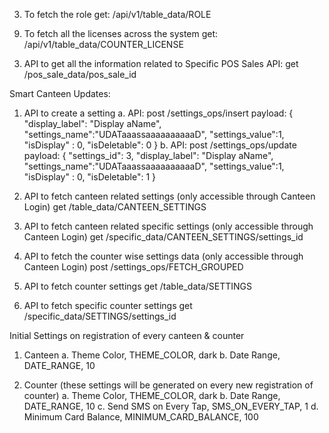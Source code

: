 <!-- Smart Canteen Updates:

 1. API to operate on Canteen Data
    Note: Register only one Canteen into the system
    a. To register new Canteen
        post: /api/v1/canteen_ops/insert
        payload: {
            "canteen_name":"canteen_name",
            "address":"address",
            "registered_on":"27-01-2023",
            "contact_person":"contacat_person",
            "contact_number":"contacta_sumber",
            "email": "emaisla",
            "gst_no":"gst_no" //non-mandatory
        }
    
    b. To update the canteen
        post: /api/v1/canteen_ops/update
        payload: {
            "canteen_id: 1
            "canteen_name":"canteen_name",
            "address":"address",
            "registered_on":"27-01-2023",
            "contact_person":"contacat_person",
            "contact_number":"contacta_sumber",
            "email": "emaisla",
            "gst_no":"gst_no" //non-mandatory
        } 

 2. To fetch registered canteen
    get: /api/v1/table_data/CANTEEN -->

3. To fetch the role
    get: /api/v1/table_data/ROLE

<!-- 4. API to operate on Counter Data //Done
    a. To register a new Counter
        post: /api/v1/counter_ops/insert
        payload: {
            "school_name": "new school name",
            "counter_name": "new counter name",
            "counter_address": "new counter address",
            "contact_person": "new_newperason",
            "contact_number": "new_newphasaaphph",
            "email": "new_newraamaaeailss@gmail.com",
            "role_id": 1
        }

    b. To update the counter data //Done
        post: /api/v1/counter_ops/update
        payload: {
            "school_name": "new school name",
            "counter_name": "new counter name",
            "counter_address": "new counter address",
            "contact_person": "new_newperason",
            "contact_number": "new_newphasaaphph",
            "email": "new_newraamaaeailss@gmail.com",
            "role_id": 1,
            "counter_id":1
        } 

5. To fetch the counters //Done
    get: /api/v1/table_data/COUNTER

6. To fetch specific counter //Done
    get: /api/v1/specific_data/COUNTER/counter_id

7. Assign license to a counter //Done
    post: /api/v1/license_ops/insert
    payload: {
        "counter_id":1,
        "license_start_date":"29-01-2023",
        "no_of_days":365
    }

8. To fetch the assigned license to a specific counter //Done
    get: /api/v1/specific_data/COUNTER_LICENSE/counter_id -->

9. To fetch all the licenses across the system
    get: /api/v1/table_data/COUNTER_LICENSE
    

<!-- To be implemented on GUI: 

 10. To login
    post: /api/v1/user_login
    payload: {
        "username":"counter1@canteen.com",
        "password":"counter1@canteen.com"
    } 

 11. To fetch Member type
    get: /api/v1/table_data/MEMBER_TYPE 

 12. Member Operations: To operate on Member Data
    a. To insert new Member:
        post: /api/v1/member_ops/insert
        payload: {
        "counter_id": 1,
        "member_data":[
            {
                "card_number":"74475537390123",
                "full_name" :"full_name",
                "gender" :"gender",
                "phone_number" :"newphone_number", //non-madatory
                "parents_ph" :"newparents_ph",
                "dob" :"30-01-1998",
                "email" :"email@gmail.com", //non-madatory
                "class_name" :"new_class_name", //non-madatory
                "division_name" :"new_division_name", //non-madatory
                "hostel_details" :"new_hostel_details", //non-madatory
                "member_type_id" :1,
                "address" :"new address", //non-madatory
                "opening_balance" :0
            },
            {
                "card_number":"74475537390123",
                "full_name" :"1full_name",
                "gender" :"1gender",
                "phone_number" :"newphone_number", //non-madatory
                "parents_ph" :"newparents_ph",
                "dob" :"30-01-1998",
                "email" :"email@gmail.com", //non-madatory
                "class_name" :"new_class_name", //non-madatory
                "division_name" :"new_division_name", //non-madatory
                "hostel_details" :"new_hostel_details", //non-madatory
                "member_type_id" :1,
                "address" :"new address", //non-madatory
                "opening_balance" :1
            }
        ]
    }
    
    b. To update Member:
        post: /api/v1/member_ops/update
        payload: {
            "member_id":4,
            "full_name" :"newfull_name",
            "gender" :"newgender",
            "phone_number" :"newphone_number", //non-madatory
            "parents_ph" :"newparents_ph",
            "dob" :"30-01-1998",
            "email" :"email@gmail.com", //non-madatory
            "class_name" :"new_class_name", //non-madatory
            "division_name" :"new_division_name", //non-madatory
            "hostel_details" :"new_hostel_details", //non-madatory
            "member_type_id" :1,
            "address" :"new address" //non-madatory
        } 
 
    c. To update the card number
        post: /card_update
        payload : {
            "member_id":1,
            "card_number":"New Card Number",
            "reason": "Card Lost"
        } 
        
         d. To delete Member:
        post: /api/v1/member_ops/delete
        payload:{
            "member_id":4
        }

 13. API to fetch Specific Member data:
    get: /api/v1/specific_data/MEMBER/member_id

14. API to fetch Card Update details of specific member
    get: /api/v1/table_data/CARD_UPDATE_DETAILS/member_id -->

<!-- 15. API to fetch Card Update details of logged in counter
    get: /api/v1/table_data/CARD_UPDATE_DETAILS -->

<!-- 16. API to fetch all the members in the Counter:
        get: /api/v1/table_data/MEMBER -->

<!-- 17. API to fetch Self Counter's details:
    get: /api/v1/specific_data/COUNTER/MY_COUNTER

18. API to get self counter's license
    get: /api/v1/table_data/COUNTER_LICENSE/MY_COUNTER -->

<!--  Smart Canteen Updates:

19. API to Operate on Income/Expense Account Head
   a. To create new Account Head
        post: /account_head_ops/insert
        payload:{
                    "account_name":"SBAAI BANK",
                    "opening_balance" : 100,
                    "isExpenseHead" : 0
                }
    
    b. To update Account Head Name
        post: /account_head_ops/update
        payload:{
                    "account_head_id" : 1,
                    "account_name":"SBAAI BANK"
                } 
    
    c. To delete account head
        post: /account_head_ops/delete
        payload:{
            "account_head_id" : 1,
        } 
    20. API to fetch Account head details
     a. API to fetch all account heads
        get: /table_data/ACCOUNT_HEAD

    b. API to fetch only Income account head
        get: /table_data/INCOME_ACCOUNT_HEAD
    
    c. API to fetch only Expense account head
        get: /table_data/EXPENSE_ACCOUNT_HEAD
    
    d. API to fetch sepcific account head
        get: /specific_data/ACCOUNT_HEAD/account_head_id -->

<!-- 21. API to Operate on Transactions
    a. To refill member's wallet balance
        post: /transaction_ops/MEMBER_WALLET_REFILL
        payload: {
                    "member_id" : 1,
                    "txn_amount" : 100,
                    "txn_date" : "04-02-2023",
                    "txn_discount" : 0, //non-mandatory
                    "payment_mode" : "Mode",
                    "payment_ref" : "Payment Ref", //non-mandatory
                    "user_comments" : "user comments", //non-mandatory
                    "account_head_id" : 3 //this should be income account head
                }
    
    b. To take amount credit to income account head
        post: /transaction_ops/ACC_HEAD_INCOME_CREDIT
        payload: {
                    "txn_amount" : 100,
                    "txn_date" : "04-02-2023",
                    "txn_discount" : 0, //non-mandatory
                    "payment_mode" : "Mode",
                    "payment_ref" : "Payment Ref",
                    "user_comments" : "user comments",
                    "account_head_id" : 3
                }
    
    c. To transfer the amount from income account to expense account, i.e. Expense Entry
        post: /transaction_ops/EXPENSE_ENTRY
        payload: {
                    "source_head_id": 3,
                    "destination_head_id": 2,
                    "txn_amount" : 100,
                    "txn_date" : "04-02-2023",
                    "txn_discount" : 0, //non-mandatory
                    "payment_mode" : "Mode",
                    "payment_ref" : "Payment Ref",
                    "user_comments" : "user comments"  
                } -->

<!-- Smart Canteen Updates:

1. API to retrieve member information by card number
    get: specific_data/MEMBER_DATA/card_number -->

<!-- 2. Retrieving transaction data
    a. Member related transaction
        API: post /transaction_data/MEMBER_TRANSACTIONS
        payload: {
            "member_id":1,
            "start_date":"04-02-2023",
            "end_date":"07-02-2023"
        }
    b. Account related transactions
        API: /transaction_data/ACCOUNT_HEAD_TRANSACTIONS
        payload: {
            "account_head_id":1,
            "start_date":"04-02-2023",
            "end_date":"07-02-2023"
        }
    c. API to fetch all the transactions
        API: /transaction_data/ALL_TRANSACTIONS
        payload: {
            "start_date":"04-02-2023",
            "end_date":"07-02-2023"
        }
    Note:
        1. All three parameters in payload are non-mandatory (Consider this note for 2.a, 2.b, 2.c)
        2. Remove date filters to receive all transactions for Member/Account/All transactions (Consider this note for 2.a, 2.b, 2.c)
        3. Remove ID filters to receive the transactions within date irrespective of member/account head (Consider this note for 2.a & 2.b) -->

<!-- 1. API to operate on different items options:{UOM, GST_SLAB, POS_MAIN_CATEGORY}, operation:{insert, update, delete}
    API: post /item_ops/options/operation
    payload:{
        "item_name":"15",
        "item_id":2, // mandatory to update & delete
        "counter_id":3 //non-mandatory
    }

2. API to fetch different items
    API: get /table_data/{UOM, GST_SLAB, POS_PARTICULAR, POS_MAIN_CATEGORY}

3. API to fetch specific data items
    API: get /specific_data/{UOM, GST_SLAB, POS_PARTICULAR, POS_MAIN_CATEGORY}/item_id

4. To operate on POS Particular
    a. API to insert new POS Particular
        API: post /pos_particular_ops/insert
        payload:{
            "name"             : "naaame", //mandatory
            "uom_id"           : 1, //mandatory
            "hsn_code"         : "hsn_code",
            "gst_slab_id"      : 1,
            "discount_amt"     : 0,
            "discount_per"     : 1,
            "isExclusiveGst"   : 1,
            "rate"             : 12, //mandatory
            "main_category_id" : 1,
            "counter_id"       : 1
        }

    b. API to update POS Particular
        API: post /pos_particular/update
        payload:{
            "id"               : 4, //mandatory
            "name"             : "naaame", //mandatory
            "uom_id"           : 1, //mandatory
            "hsn_code"         : "hsn_code",
            "gst_slab_id"      : 1,
            "discount_amt"     : 0,
            "discount_per"     : 1,
            "isExclusiveGst"   : 1,
            "rate"             : 12, //mandatory
            "main_category_id" : 1,
            "counter_id"       : 1
        }

5. To fetch POS Particular
    a. API to fetch All particulars
        API: get /table_data/POS_PARTICULAR
    
    b. API to fetch specific particular data
        API: get /specific_data/POS_PARTICULAR/particular_id -->

<!-- Smart Canteen Updates:

1. API to mark the POS Sales
    Note: POS Sales can be made for both Registered & Non-Registered Members
    a. API to mark POS Sales for Non-Registered Members
        API: post /mark_pos_sales
            payload: {
                        "customer_name": "Chetan",
                        "customer_ph": "",
                        "sale_date": "13-02-2023", //mandatory
                        "member_id": null,
                        "account_head_id":1, //this is mandatory & should be income account head to recieve the amount paid by Non Registered Member
                        "payment_mode": "",
                        "payment_ref": "",
                        "service_charge_per": 0,
                        "service_charge_amt": 0,
                        "packaging_amt": 0,
                        "sales_array": [
                            {
                                "id": 1, //mandatory
                                "actual_discount_amt": "10.00",
                                "actual_discount_per": "0.00",
                                "sale_qty": 1, //mandatory
                                "sale_rate": 121 //mandatory
                            }
                        ]
                    }
    b. API to mark POS Sales for Registered Members
        API: post /mark_pos_sales
            payload: {
                        "customer_name": "",
                        "customer_ph": "",
                        "sale_date": "13-02-2023", //mandatory
                        "member_id": 1, //mandatory
                        "account_head_id":null,
                        "payment_mode": "",
                        "payment_ref": "",
                        "service_charge_per": 0,
                        "service_charge_amt": 0,
                        "packaging_amt": 0,
                        "sales_array": [
                            {
                                "id": 1, //mandatory
                                "actual_discount_amt": "10.00",
                                "actual_discount_per": "0.00",
                                "sale_qty": 1, //mandatory
                                "sale_rate": 121 //mandatory
                            }
                        ]
                    }

2. API to fetch the POS Sales List
    API: get /table_data/POS_SALES -->

3. API to get all the information related to Specific POS Sales
    API: get /pos_sale_data/pos_sale_id

Smart Canteen Updates:

1. API to create a setting
    a. API: post /settings_ops/insert
        payload: {
                "display_label": "Display aName",
                "settings_name":"UDATaaassaaaaaaaaaaD",
                "settings_value":1,
                "isDisplay" : 0,
                "isDeletable": 0
            }
    b. API: post /settings_ops/update
        payload: {
            "settings_id": 3,
            "display_label": "Display aName",
            "settings_name":"UDATaaassaaaaaaaaaaD",
            "settings_value":1,
            "isDisplay" : 0,
            "isDeletable": 1
        }

2. API to fetch canteen related settings (only accessible through Canteen Login)
    get /table_data/CANTEEN_SETTINGS 

3. API to fetch canteen related specific settings (only accessible through Canteen Login)
    get /specific_data/CANTEEN_SETTINGS/settings_id

4. API to fetch the counter wise settings data (only accessible through Canteen Login)
    post /settings_ops/FETCH_GROUPED

5. API to fetch counter settings
    get /table_data/SETTINGS

6. API to fetch specific counter settings
    get /specific_data/SETTINGS/settings_id




Initial Settings on registration of every canteen & counter
1. Canteen
    a. Theme Color, THEME_COLOR, dark
    b. Date Range, DATE_RANGE, 10

2. Counter (these settings will be generated on every new registration of counter)
    a. Theme Color, THEME_COLOR, dark
    b. Date Range, DATE_RANGE, 10
    c. Send SMS on Every Tap, SMS_ON_EVERY_TAP, 1
    d. Minimum Card Balance, MINIMUM_CARD_BALANCE, 100
